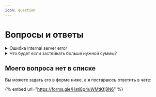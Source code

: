 ```yaml
---
icon: question
---
```


# Вопросы и ответы



<details>

<summary>Ошибка Internal server error</summary>

![](.gitbook/assets/telegram-cloud-photo-size-2-5339270053104837304-x.jpg)

Если у вас возникает такая ошибка при стейке, попробуйте сделать стейк через кошелек Phantom. Если не получилось - пишите в наш чат в Дискорде)

</details>

<details>

<summary>Что будет если застейкать больше нужной суммы?</summary>

Вознаграждение не будет пропорционально сумме стейкинга. Стейкинг является процессом обеспечения. Поэтому нужно стейкать минимальную сумму, которая нужна для вашего воркера.

</details>



## Моего вопроса нет в списке&#x20;

Вы можете задать его в форме ниже, а я постараюсь ответить в чате:



{% embed url="https://forms.gle/Hati8p4uWMtKfj8N6" %}
